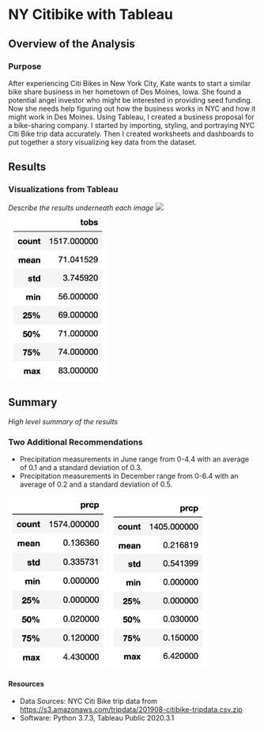 # NY Citibike with Tableau

## Overview of the Analysis
### Purpose
After experiencing Citi Bikes in New York City, Kate wants to start a similar bike share business in her hometown of Des Moines, Iowa. She found a potential angel investor who might be interested in providing seed funding. Now she needs help figuring out how the business works in NYC and how it might work in Des Moines. Using Tableau, I created a business proposal for a bike-sharing company. I started by importing, styling, and portraying NYC Citi Bike trip data accurately. Then I created worksheets and dashboards to put together a story visualizing key data from the dataset.

## Results
### Visualizations from Tableau
*Describe the results underneath each image*
<img src='https://github.com/npantfoerder/surfs-up/blob/master/Visualizations/june_df.png' width=200> <img src='https://github.com/npantfoerder/surfs-up/blob/master/Images/dec_df.png' width=200>

## Summary
*High level summary of the results*
### Two Additional Recommendations
- Precipitation measurements in June range from 0-4.4 with an average of 0.1 and a standard deviation of 0.3. 
- Precipitation measurements in December range from 0-6.4 with an average of 0.2 and a standard deviation of 0.5.

<img src='https://github.com/npantfoerder/surfs-up/blob/master/Images/june_rain.png' width=200> <img src='https://github.com/npantfoerder/surfs-up/blob/master/Images/dec_rain.png' width=200>

#### Resources
- Data Sources: NYC Citi Bike trip data from https://s3.amazonaws.com/tripdata/201908-citibike-tripdata.csv.zip
- Software: Python 3.7.3, Tableau Public 2020.3.1
